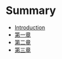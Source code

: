 # Summary

* [Introduction](README.md)
* [第一章](chapter01.md)
* [第二章](chapter02.md)
* [第三章](chapter03.md)
